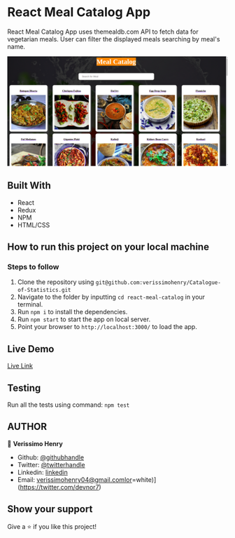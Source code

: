 # React Meal Catalog App

React Meal Catalog App uses themealdb.com API to fetch data for vegetarian meals. User can filter the displayed meals searching by meal's name.

![screenshot](src/assets/pi.png)

## Built With

- React
- Redux
- NPM
- HTML/CSS

## How to run this project on your local machine
### Steps to follow
1. Clone the repository using `git@github.com:verissimohenry/Catalogue-of-Statistics.git`
2. Navigate to the folder by inputting `cd react-meal-catalog` in your terminal.
3. Run `npm i` to install the dependencies.
4. Run `npm start` to start the app on local server.
5. Point your browser to `http://localhost:3000/` to load the app.


## Live Demo

[Live Link](https://friendly-edison-eb4f5d.netlify.app/)

## Testing

Run all the tests using command:
`npm test`
## AUTHOR

👤 **Verissimo Henry**

- Github: [@githubhandle](https://github.com/verissimohenry)
- Twitter: [@twitterhandle](https://twitter.com/verissimohenry)
- Linkedin: [linkedin](https://www.linkedin.com/in/henry-verissimo-618906167/)
- Email: verissimohenry04@gmail.comlor=white)](https://twitter.com/devnor7)

## Show your support

Give a ⭐️ if you like this project!
